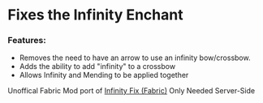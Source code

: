 # Fixes the Infinity Enchant

### Features:
- Removes the need to have an arrow to use an infinity bow/crossbow.
- Adds the ability to add "infinity" to a crossbow
- Allows Infinity and Mending to be applied together

 
Unoffical Fabric Mod port of [Infinity Fix (Fabric)](https://www.curseforge.com/minecraft/mc-mods/infinty-fix-fabric "Infinity Fix (Fabric)")
Only Needed Server-Side
